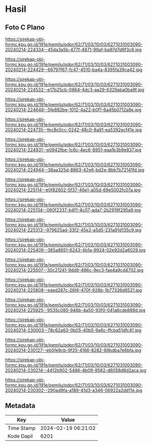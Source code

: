 # Hasil

## Foto C Plano

https://sirekap-obj-formc.kpu.go.id/191e/pemilu/pdpr/62/71/03/10/03/6271031003090-20240214-224334--45da3a5b-477f-4871-99af-ba97d7d6f3c8.jpg

https://sirekap-obj-formc.kpu.go.id/191e/pemilu/pdpr/62/71/03/10/03/6271031003090-20240214-224429--66797f67-fc47-4510-ba4a-8395fa39ca42.jpg

https://sirekap-obj-formc.kpu.go.id/191e/pemilu/pdpr/62/71/03/10/03/6271031003090-20240214-224532--e17b25cb-0864-4dc3-aa29-6329aba0ba9f.jpg

https://sirekap-obj-formc.kpu.go.id/191e/pemilu/pdpr/62/71/03/10/03/6271031003090-20240214-224648--5fe882be-1012-4a22-b0f1-6a45b0712a8e.jpg

https://sirekap-obj-formc.kpu.go.id/191e/pemilu/pdpr/62/71/03/10/03/6271031003090-20240214-224735--fec8c0cc-0242-48c0-8a91-ea5392ecf41e.jpg

https://sirekap-obj-formc.kpu.go.id/191e/pemilu/pdpr/62/71/03/10/03/6271031003090-20240214-224931--e0942fbe-1c6c-4ec6-8951-eaa1b3b9e837.jpg

https://sirekap-obj-formc.kpu.go.id/191e/pemilu/pdpr/62/71/03/10/03/6271031003090-20240214-224944--38aa325d-8863-42e6-bd2e-8bb7b72141fd.jpg

https://sirekap-obj-formc.kpu.go.id/191e/pemilu/pdpr/62/71/03/10/03/6271031003090-20240214-225114--e0f82602-5f37-46e1-a05d-69e5002fc07a.jpg

https://sirekap-obj-formc.kpu.go.id/191e/pemilu/pdpr/62/71/03/10/03/6271031003090-20240214-225134--060f2337-b4f1-4c07-ada7-2b2919f295a9.jpg

https://sirekap-obj-formc.kpu.go.id/191e/pemilu/pdpr/62/71/03/10/03/6271031003090-20240214-225313--979625ad-33f2-45e2-a5d5-231a91d135c9.jpg

https://sirekap-obj-formc.kpu.go.id/191e/pemilu/pdpr/62/71/03/10/03/6271031003090-20240214-225409--365a8651-6243-4b1a-9924-02e92d2a6029.jpg

https://sirekap-obj-formc.kpu.go.id/191e/pemilu/pdpr/62/71/03/10/03/6271031003090-20240214-225507--30c21241-9dd9-486c-9ec3-fae4a9cd4702.jpg

https://sirekap-obj-formc.kpu.go.id/191e/pemilu/pdpr/62/71/03/10/03/6271031003090-20240214-225808--eaed287c-26f4-470f-928b-1b77336d6521.jpg

https://sirekap-obj-formc.kpu.go.id/191e/pemilu/pdpr/62/71/03/10/03/6271031003090-20240214-225925--9535c085-948b-4a50-93f0-041a6cde889d.jpg

https://sirekap-obj-formc.kpu.go.id/191e/pemilu/pdpr/62/71/03/10/03/6271031003090-20240214-230003--78c62a63-0b05-40b5-9a6c-ffcba51dfc41.jpg

https://sirekap-obj-formc.kpu.go.id/191e/pemilu/pdpr/62/71/03/10/03/6271031003090-20240214-230127--eb5fe9cb-9f25-4166-8282-89bdba7e6bfa.jpg

https://sirekap-obj-formc.kpu.go.id/191e/pemilu/pdpr/62/71/03/10/03/6271031003090-20240214-230214--4412b902-5486-4b09-8582-d6058d6d2aca.jpg

https://sirekap-obj-formc.kpu.go.id/191e/pemilu/pdpr/62/71/03/10/03/6271031003090-20240214-230302--290ad9fa-a189-41d3-a346-06922a2dd11e.jpg


## Metadata

| Key        | Value               |
| ---------- | ------------------- |
| Time Stamp | 2024-02-19 06:21:02 |
| Kode Dapil | 6201                |



